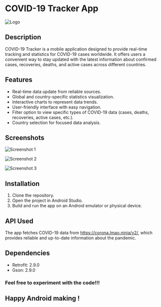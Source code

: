﻿# COVID-19 Tracker App

![Logo](https://github.com/codingtolife/AndroidCovid19Tracker/blob/main/app/src/debug/assets/4.jpg)

## Description

COVID-19 Tracker is a mobile application designed to provide real-time tracking and statistics for COVID-19 cases worldwide. It offers users a convenient way to stay updated with the latest information about confirmed cases, recoveries, deaths, and active cases across different countries.

## Features

- Real-time data update from reliable sources.
- Global and country-specific statistics visualization.
- Interactive charts to represent data trends.
- User-friendly interface with easy navigation.
- Filter option to view specific types of COVID-19 data (cases, deaths, recoveries, active cases, etc.).
- Country selection for focused data analysis.

## Screenshots

![Screenshot 1](https://github.com/codingtolife/AndroidCovid19Tracker/blob/main/app/src/debug/assets/1.jpg)

![Screenshot 2](https://github.com/codingtolife/AndroidCovid19Tracker/blob/main/app/src/debug/assets/2.jpg)

![Screenshot 3](https://github.com/codingtolife/AndroidCovid19Tracker/blob/main/app/src/debug/assets/3.jpg)

## Installation

1. Clone the repository.
2. Open the project in Android Studio.
3. Build and run the app on an Android emulator or physical device.

## API Used

The app fetches COVID-19 data from https://corona.lmao.ninja/v2/, which provides reliable and up-to-date information about the pandemic.

## Dependencies

- Retrofit: 2.9.0
- Gson: 2.9.0

### Feel free to experiment with the code!!!
## Happy Android making !
